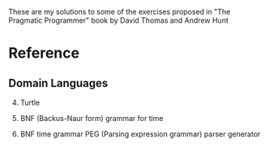 These are my solutions to some of the exercises proposed in "The Pragmatic Programmer" book by David Thomas and Andrew Hunt

# Reference 

## Domain Languages

4) Turtle 

6) BNF (Backus-Naur form) grammar for time 

7) BNF time grammar PEG (Parsing expression grammar) parser generator 